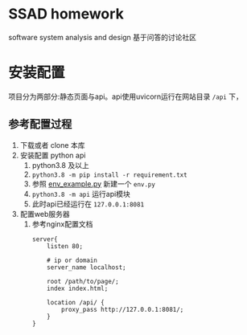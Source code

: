 # SSAD homework
software system analysis and design 基于问答的讨论社区

# 安装配置
项目分为两部分:静态页面与api。api使用uvicorn运行在网站目录 `/api` 下，
## 参考配置过程
1. 下载或者 clone 本库
2. 安装配置 python api
   1. python3.8 及以上
   2. `python3.8 -m pip install -r requirement.txt`
   3. 参照 [env_example.py](/api/env_example.py) 新建一个 `env.py`
   4. `python3.8 -m api` 运行api模块
   5. 此时api已经运行在 `127.0.0.1:8081`
3. 配置web服务器
   1. 参考nginx配置文档
        ```
        server{
            listen 80;
            
            # ip or domain
            server_name localhost;

            root /path/to/page/;
            index index.html;
            
            location /api/ {
                proxy_pass http://127.0.0.1:8081/;
            }
        }
        ```